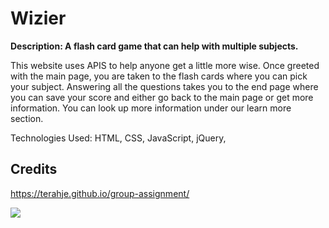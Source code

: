 # Wizier

**Description:  A flash card game that can help with multiple subjects.** 

This website uses APIS to help anyone get a little more wise.  Once greeted with the main page, you are taken to the flash cards where you can pick your subject.  Answering all the questions takes you to the end page where you can save your score and either go back to the main page or get more information.  You can look up more information under our learn more section.

Technologies Used: HTML, CSS, JavaScript, jQuery, 

## Credits

https://terahje.github.io/group-assignment/

![](assets/images/screenshot.jpg)
